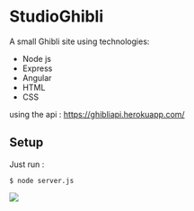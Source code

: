 # StudioGhibli

A small Ghibli site using technologies:

- Node js
- Express
- Angular
- HTML
- CSS

using the api : https://ghibliapi.herokuapp.com/

## Setup

Just run :
```
$ node server.js

```


![](https://user-images.githubusercontent.com/13749603/28796445-7270380a-7635-11e7-8b54-3b54f20537ad.png)




